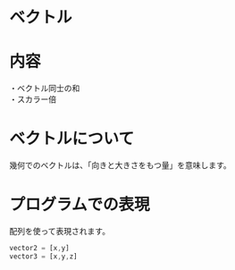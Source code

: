 # ベクトル

# 内容
・ベクトル同士の和  
・スカラー倍  

# ベクトルについて

幾何でのベクトルは、「向きと大きさをもつ量」を意味します。

# プログラムでの表現

配列を使って表現されます。
```js
vector2 = [x,y]
vector3 = [x,y,z]
```